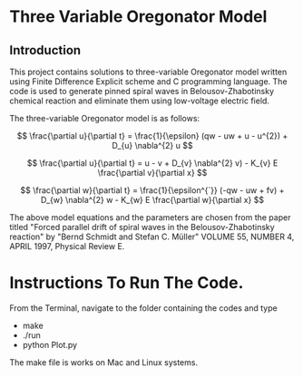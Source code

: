 # Three Variable Oregonator Model

## Introduction

This project contains solutions to three-variable Oregonator model written using Finite Difference Explicit scheme and C programming language. The code is used to generate pinned spiral waves in Belousov-Zhabotinsky chemical reaction and eliminate them using low-voltage electric field.

The three-variable Oregonator model is as follows:

$$
\frac{\partial u}{\partial t} = \frac{1}{\epsilon} (qw - uw + u - u^{2}) + D_{u} \nabla^{2} u
$$

$$
\frac{\partial u}{\partial t} = u - v + D_{v} \nabla^{2} v) - K_{v} E \frac{\partial v}{\partial x}
$$

$$
\frac{\partial w}{\partial t} = \frac{1}{\epsilon^{`}} (-qw - uw + fv) + D_{w} \nabla^{2} w - K_{w} E \frac{\partial w}{\partial x}
$$


The above model equations and the parameters are chosen from the paper titled "Forced parallel drift of spiral waves in the Belousov-Zhabotinsky reaction" by "Bernd Schmidt and Stefan C. Müller" VOLUME 55, NUMBER 4, APRIL 1997, Physical Review E.

# Instructions To Run The Code.

From the Terminal, navigate to the folder containing the codes and type

* make
* ./run
* python Plot.py

The make file is works on Mac and Linux systems. 
